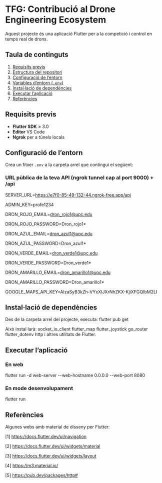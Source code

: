 # TFG: Contribució al Drone Engineering Ecosystem

Aquest projecte és una aplicació Flutter per a la competició i control en temps real de drons. 


## Taula de continguts

1. [Requisits previs](#requisits-previs)  
2. [Estructura del repositori](#estructura-del-repositori)  
3. [Configuració de l’entorn](#configuració-de-lentorn)  
4. [Variables d’entorn (`.env`)](#variables-dentorn-env)  
5. [Instal·lació de dependències](#instal·lació-de-dependències)  
6. [Executar l’aplicació](#executar-laplicació)  
7. [Referències](#referències)  


## Requisits previs

- **Flutter SDK** ≥ 3.0  
- **Editor** VS Code  
- **Ngrok** per a túnels locals


## Configuració de l’entorn

Crea un fitxer `.env` a la carpeta arrel que contingui el següent:  

### URL pùblica de la teva API (ngrok tunnel cap al port 9000) + /api
SERVER_URL=https://e7f0-85-49-132-44.ngrok-free.app/api

ADMIN_KEY=profe1234


DRON_ROJO_EMAIL=dron_rojo1@upc.edu

DRON_ROJO_PASSWORD=Dron_rojo1*


DRON_AZUL_EMAIL=dron_azul1@upc.edu

DRON_AZUL_PASSWORD=Dron_azul1*


DRON_VERDE_EMAIL=dron_verde1@upc.edu

DRON_VERDE_PASSWORD=Dron_verde1*


DRON_AMARILLO_EMAIL=dron_amarillo1@upc.edu

DRON_AMARILLO_PASSWORD=Dron_amarillo1*


GOOGLE_MAPS_API_KEY=AIzaSyB3kZh-VYxXIJXrNhZKX-KjiXFGQIbM2LI


## Instal·lació de dependències

Des de la carpeta arrel del projecte, executa: flutter pub get

Això instal·larà:
    socket_io_client
    flutter_map
    flutter_joystick
    go_router
    flutter_dotenv
    http
    i altres utilitats de Flutter.


## Executar l’aplicació

### En web
flutter run -d web-server --web-hostname 0.0.0.0 --web-port 8080

### En mode desenvolupament
flutter run


## Referències

Algunes webs amb material de disseny per Flutter:

[1] https://docs.flutter.dev/ui/navigation

[2] https://docs.flutter.dev/ui/widgets/material

[3] https://docs.flutter.dev/ui/widgets/layout

[4] https://m3.material.io/

[5] https://pub.dev/packages/http#